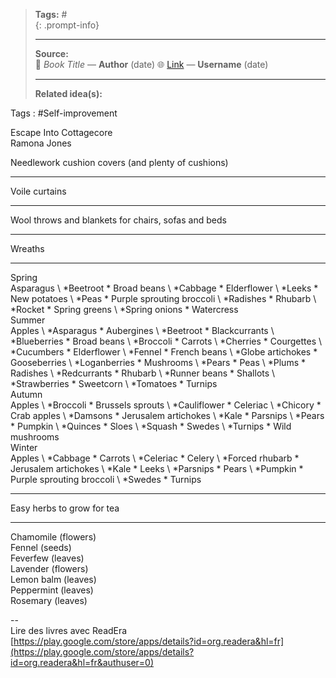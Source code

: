 
> **Tags:** #               
{: .prompt-info}
>                    
> -----------------------------
> **Source:**                     
> 📖 *Book Title* — **Author**  (date)
> 🌐 [Link](#) — **Username**  (date)
> 
> -----------------------------
> **Related idea(s):**          

Tags : #Self-improvement 

Escape Into Cottagecore  
Ramona Jones

Needlework cushion covers (and plenty of cushions)

*****

Voile curtains

*****

Wool throws and blankets for chairs, sofas and beds

*****

Wreaths

*****

Spring  
Asparagus \ *Beetroot * Broad beans \ *Cabbage * Elderflower \ *Leeks * New potatoes \ *Peas * Purple sprouting broccoli \ *Radishes * Rhubarb \ *Rocket * Spring greens \ *Spring onions * Watercress  
Summer  
Apples \ *Asparagus * Aubergines \ *Beetroot * Blackcurrants \ *Blueberries * Broad beans \ *Broccoli * Carrots \ *Cherries * Courgettes \ *Cucumbers * Elderflower \ *Fennel * French beans \ *Globe artichokes * Gooseberries \ *Loganberries * Mushrooms \ *Pears * Peas \ *Plums * Radishes \ *Redcurrants * Rhubarb \ *Runner beans * Shallots \ *Strawberries * Sweetcorn \ *Tomatoes * Turnips  
Autumn  
Apples \ *Broccoli * Brussels sprouts \ *Cauliflower * Celeriac \ *Chicory * Crab apples \ *Damsons * Jerusalem artichokes \ *Kale * Parsnips \ *Pears * Pumpkin \ *Quinces * Sloes \ *Squash * Swedes \ *Turnips * Wild mushrooms  
Winter  
Apples \ *Cabbage * Carrots \ *Celeriac * Celery \ *Forced rhubarb * Jerusalem artichokes \ *Kale * Leeks \ *Parsnips * Pears \ *Pumpkin * Purple sprouting broccoli \ *Swedes * Turnips

*****

Easy herbs to grow for tea

*****

Chamomile (flowers)  
Fennel (seeds)  
Feverfew (leaves)  
Lavender (flowers)  
Lemon balm (leaves)  
Peppermint (leaves)  
Rosemary (leaves)

--  
Lire des livres avec ReadEra  
[https://play.google.com/store/apps/details?id=org.readera&hl=fr](https://play.google.com/store/apps/details?id=org.readera&hl=fr&authuser=0)